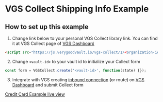 # VGS Collect Shipping Info Example

## How to set up this example

1. Change link below to your personal VGS Collect library link. You can find it at VGS Collect page of [VGS Dashboard](https://dashboard.verygoodsecurity.com/)

```html
<script src="https://js.verygoodvault.io/vgs-collect/1/<organization-id>.js"></script>
```

2. Change `<vault-id>` to your vault id to initialize your Collect form

```javascript
const form = VGSCollect.create('<vault-id>', function(state) {});
```

3. Integrate with VGS creating [inbound connection](https://www.verygoodsecurity.com/docs/getting-started#securing-your-inbound-connection) (or route) on [VGS Dashboard](https://dashboard.verygoodsecurity.com/) and submit Collect form


[Credit Card Example live view](https://verygoodsecurity.github.io/vgs-collect-examples/#credit-card-example)